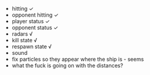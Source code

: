 - hitting ✓
- opponent hitting ✓
- player status ✓
- opponent status ✓
- radars √
- kill state √
- respawn state √
- sound
- fix particles so they appear where the ship is - seems
- what the fuck is going on with the distances?
